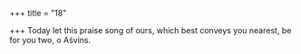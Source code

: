 +++
title = "18"

+++
Today let this praise song of ours, which best conveys you nearest, be for you two, o Aśvins.  